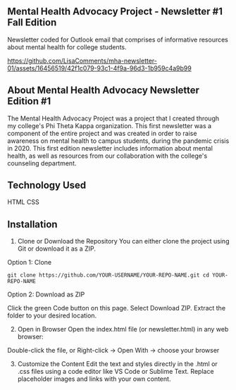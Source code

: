 ## Mental Health Advocacy Project - Newsletter #1 Fall Edition
Newsletter coded for Outlook email that comprises of informative resources about mental health for college students.

https://github.com/LisaComments/mha-newsletter-01/assets/16456519/42f1c079-93c1-4f9a-96d3-1b959c4a9b99

## About Mental Health Advocacy Newsletter Edition #1
The Mental Health Advocacy Project was a project that I created through my college's Phi Theta Kappa organization. This first newsletter was a component of the entire project and was created in order to raise awareness on mental health to campus students, during the pandemic crisis in 2020. This first edition newsletter includes information about mental health, as well as resources from our collaboration with the college's counseling department.

## Technology Used
HTML
CSS

## Installation
1. Clone or Download the Repository
You can either clone the project using Git or download it as a ZIP.

Option 1: Clone

``git clone https://github.com/YOUR-USERNAME/YOUR-REPO-NAME.git
cd YOUR-REPO-NAME``

Option 2: Download as ZIP

Click the green Code button on this page.
Select Download ZIP.
Extract the folder to your desired location.

2. Open in Browser
Open the index.html file (or newsletter.html) in any web browser:

Double-click the file, or
Right-click → Open With → choose your browser

3. Customize the Content
Edit the text and styles directly in the .html or .css files using a code editor like VS Code or Sublime Text.
Replace placeholder images and links with your own content.
